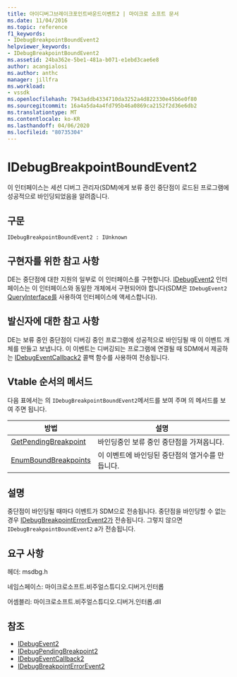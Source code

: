 ```yaml
---
title: 아이디버그브레이크포인트바운드이벤트2 | 마이크로 소프트 문서
ms.date: 11/04/2016
ms.topic: reference
f1_keywords:
- IDebugBreakpointBoundEvent2
helpviewer_keywords:
- IDebugBreakpointBoundEvent2
ms.assetid: 24ba362e-5be1-481a-b071-e1ebd3cae6e8
author: acangialosi
ms.author: anthc
manager: jillfra
ms.workload:
- vssdk
ms.openlocfilehash: 7943addb4334710da3252a4d822330e45b6e0f80
ms.sourcegitcommit: 16a4a5da4a4fd795b46a0869ca2152f2d36e6db2
ms.translationtype: MT
ms.contentlocale: ko-KR
ms.lasthandoff: 04/06/2020
ms.locfileid: "80735304"
---
```

# <a name="idebugbreakpointboundevent2"></a>IDebugBreakpointBoundEvent2
이 인터페이스는 세션 디버그 관리자(SDM)에게 보류 중인 중단점이 로드된 프로그램에 성공적으로 바인딩되었음을 알려줍니다.

## <a name="syntax"></a>구문

```
IDebugBreakpointBoundEvent2 : IUnknown
```

## <a name="notes-for-implementers"></a>구현자를 위한 참고 사항
 DE는 중단점에 대한 지원의 일부로 이 인터페이스를 구현합니다. [IDebugEvent2](../../../extensibility/debugger/reference/idebugevent2.md) 인터페이스는 이 인터페이스와 동일한 개체에서 구현되어야 합니다(SDM은 `IDebugEvent2` [QueryInterface를](/cpp/atl/queryinterface) 사용하여 인터페이스에 액세스합니다).

## <a name="notes-for-callers"></a>발신자에 대한 참고 사항
 DE는 보류 중인 중단점이 디버깅 중인 프로그램에 성공적으로 바인딩될 때 이 이벤트 개체를 만들고 보냅니다. 이 이벤트는 디버깅되는 프로그램에 연결될 때 SDM에서 제공하는 [IDebugEventCallback2](../../../extensibility/debugger/reference/idebugeventcallback2.md) 콜백 함수를 사용하여 전송됩니다.

## <a name="methods-in-vtable-order"></a>Vtable 순서의 메서드
 다음 표에서는 의 `IDebugBreakpointBoundEvent2`메서드를 보여 주며 의 메서드를 보여 주면 됩니다.

|방법|설명|
|------------|-----------------|
|[GetPendingBreakpoint](../../../extensibility/debugger/reference/idebugbreakpointboundevent2-getpendingbreakpoint.md)|바인딩중인 보류 중인 중단점을 가져옵니다.|
|[EnumBoundBreakpoints](../../../extensibility/debugger/reference/idebugbreakpointboundevent2-enumboundbreakpoints.md)|이 이벤트에 바인딩된 중단점의 열거수를 만듭니다.|

## <a name="remarks"></a>설명
 중단점이 바인딩될 때마다 이벤트가 SDM으로 전송됩니다. 중단점을 바인딩할 수 없는 경우 [IDebugBreakpointErrorEvent2가](../../../extensibility/debugger/reference/idebugbreakpointerrorevent2.md) 전송됩니다. 그렇지 않으면 `IDebugBreakpointBoundEvent2` a가 전송됩니다.

## <a name="requirements"></a>요구 사항
 헤더: msdbg.h

 네임스페이스: 마이크로소프트.비주얼스튜디오.디버거.인터롭

 어셈블리: 마이크로소프트.비주얼스튜디오.디버거.인터롭.dll

## <a name="see-also"></a>참조
- [IDebugEvent2](../../../extensibility/debugger/reference/idebugevent2.md)
- [IDebugPendingBreakpoint2](../../../extensibility/debugger/reference/idebugpendingbreakpoint2.md)
- [IDebugEventCallback2](../../../extensibility/debugger/reference/idebugeventcallback2.md)
- [IDebugBreakpointErrorEvent2](../../../extensibility/debugger/reference/idebugbreakpointerrorevent2.md)
